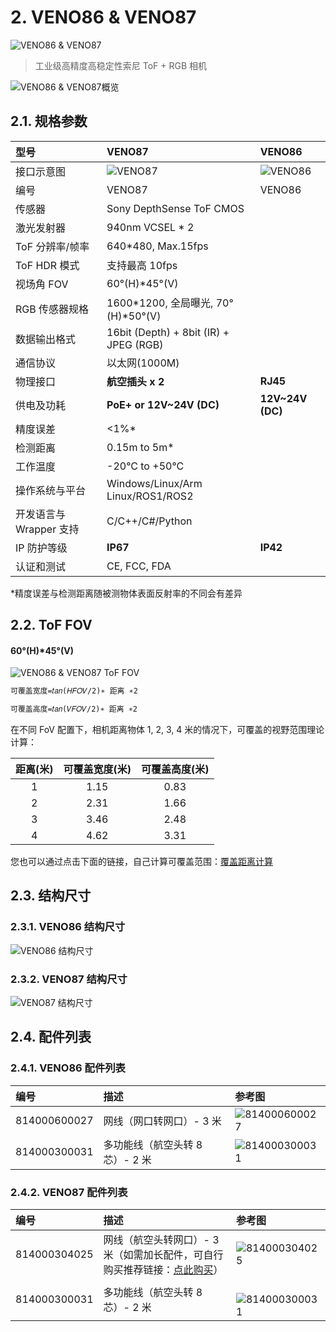 # 2. VENO86 & VENO87

![VENO86 & VENO87](pic/VENO86%20&%20VENO87.png)

> 工业级高精度高稳定性索尼 ToF + RGB 相机

![VENO86 & VENO87概览](pic/VENO86&VENO87_OverView.png)

## 2.1. 规格参数

| 型号                    | VENO87                                 | VENO86                    |
| :---------------------- | :------------------------------------- | :------------------------ |
| 接口示意图              | ![VENO87](pic/VENO87.png)              | ![VENO86](pic/VENO86.png) |
| 编号                    | VENO87                                 | VENO86                    |
| 传感器                  | Sony DepthSense ToF CMOS               |                           |
| 激光发射器              | 940nm VCSEL \* 2                       |                           |
| ToF 分辨率/帧率         | 640\*480, Max.15fps                    |                           |
| ToF HDR 模式            | 支持最高 10fps                         |                           |
| 视场角 FOV              | 60°(H)\*45°(V)                         |                           |
| RGB 传感器规格          | 1600\*1200, 全局曝光, 70°(H)\*50°(V)   |                           |
| 数据输出格式            | 16bit (Depth) + 8bit (IR) + JPEG (RGB) |                           |
| 通信协议                | 以太网(1000M)                          |                           |
| 物理接口                | **航空插头 x 2**                       | **RJ45**                  |
| 供电及功耗              | **PoE+ or 12V\~24V (DC)**              | **12V\~24V (DC)**         |
| 精度误差                | <1%\*                                  |                           |
| 检测距离                | 0.15m to 5m\*                          |                           |
| 工作温度                | -20°C to +50°C                         |                           |
| 操作系统与平台          | Windows/Linux/Arm Linux/ROS1/ROS2      |                           |
| 开发语言与 Wrapper 支持 | C/C++/C#/Python                        |                           |
| IP 防护等级             | **IP67**                               | **IP42**                  |
| 认证和测试              | CE, FCC, FDA                           |                           |

\*精度误差与检测距离随被测物体表面反射率的不同会有差异

## 2.2. ToF FOV

#### 60°(H)\*45°(V)

![VENO86 & VENO87 ToF FOV](pic/VENO86%20&%20VENO87%20ToF%20FOV.png)

```md
可覆盖宽度=𝑡𝑎𝑛⁡(𝐻𝐹𝑂𝑉/2)∗ 距离 ∗2

可覆盖高度=𝑡𝑎𝑛⁡(𝑉𝐹𝑂𝑉/2)∗ 距离 ∗2
```

在不同 FoV 配置下，相机距离物体 1, 2, 3, 4 米的情况下，可覆盖的视野范围理论计算：

| 距离(米) | 可覆盖宽度(米) | 可覆盖高度(米) |
| :------: | :------------: | :------------: |
|    1     |      1.15      |      0.83      |
|    2     |      2.31      |      1.66      |
|    3     |      3.46      |      2.48      |
|    4     |      4.62      |      3.31      |

您也可以通过点击下面的链接，自己计算可覆盖范围：[覆盖距离计算](https://www.kdocs.cn/l/cvmbEWjsQuJx?from=docs&reqtype=kdocs&t=1672037944674)

## 2.3. 结构尺寸

### 2.3.1. VENO86 结构尺寸

![VENO86 结构尺寸](pic/VENO86_Assembly%20Materials.png)

### 2.3.2. VENO87 结构尺寸

![VENO87 结构尺寸](pic/VENO87_Assembly%20Materials.png)

## 2.4. 配件列表

### 2.4.1. VENO86 配件列表

| 编号         | 描述                            | 参考图                                |
| :----------- | :------------------------------ | :------------------------------------ |
| 814000600027 | 网线（网口转网口）- 3 米        | ![814000600027](pic/814000600027.png) |
| 814000300031 | 多功能线（航空头转 8 芯）- 2 米 | ![814000300031](pic/814000300031.png) |

### 2.4.2. VENO87 配件列表

| 编号         | 描述                                                                                                                                                               | 参考图                                   |
| :----------- | :----------------------------------------------------------------------------------------------------------------------------------------------------------------- | :--------------------------------------- |
| 814000304025 | 网线（航空头转网口）- 3 米（如需加长配件，可自行购买推荐链接：[点此购买](https://detail.tmall.com/item.htm?abbucket=10&id=672591664076&ns=1&skuId=5016380930404)） | ![814000304025](pic/814000304025.png)    |
| 814000300031 | 多功能线（航空头转 8 芯）- 2 米                                                                                                                                    | 　 ![814000300031](pic/814000300031.png) |
